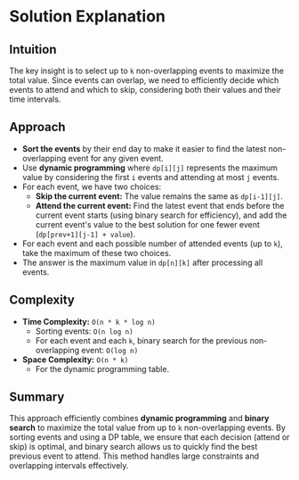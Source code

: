 
# Solution Explanation

## Intuition
The key insight is to select up to `k` non-overlapping events to maximize the total value. Since events can overlap, we need to efficiently decide which events to attend and which to skip, considering both their values and their time intervals.

## Approach
- **Sort the events** by their end day to make it easier to find the latest non-overlapping event for any given event.
- Use **dynamic programming** where `dp[i][j]` represents the maximum value by considering the first `i` events and attending at most `j` events.
- For each event, we have two choices:
  - **Skip the current event:** The value remains the same as `dp[i-1][j]`.
  - **Attend the current event:** Find the latest event that ends before the current event starts (using binary search for efficiency), and add the current event's value to the best solution for one fewer event (`dp[prev+1][j-1] + value`).
- For each event and each possible number of attended events (up to `k`), take the maximum of these two choices.
- The answer is the maximum value in `dp[n][k]` after processing all events.

## Complexity
- **Time Complexity:** `O(n * k * log n)`
  - Sorting events: `O(n log n)`
  - For each event and each `k`, binary search for the previous non-overlapping event: `O(log n)`
- **Space Complexity:** `O(n * k)`
  - For the dynamic programming table.

## Summary
This approach efficiently combines **dynamic programming** and **binary search** to maximize the total value from up to `k` non-overlapping events. By sorting events and using a DP table, we ensure that each decision (attend or skip) is optimal, and binary search allows us to quickly find the best previous event to attend. This method handles large constraints and overlapping intervals effectively.

